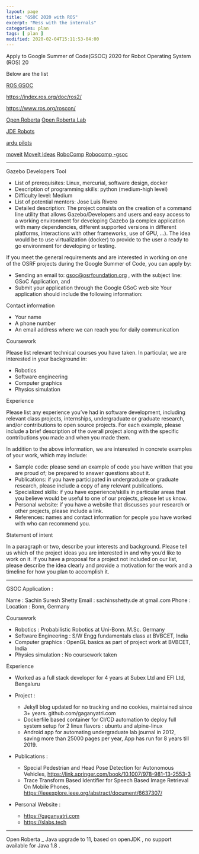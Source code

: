 ```yaml
---
layout: page
title: "GSOC 2020 with ROS"
excerpt: "Mess with the internals"
categories: plan
tags: [ plan ]
modified: 2020-02-04T15:11:53-04:00
---
```


Apply to Google Summer of Code(GSOC) 2020 for Robot Operating System (ROS) 20


Below are the list

[ROS GSOC](https://github.com/osrf/osrf_wiki/wiki/GSoC)


https://index.ros.org/doc/ros2/

https://www.ros.org/roscon/

[Open Roberta](https://github.com/OpenRoberta/openroberta-lab/wiki/Google-Summer-of-Code-2020)
[Open Roberta Lab](https://lab.open-roberta.org/)

 [JDE Robots](https://jderobot.github.io/activities/gsoc/2020#application-instructions-for-gsoc-2020)

 [ardu pilots](https://discuss.ardupilot.org/t/submitting-student-applications-read-this-first/15808)

 [moveit](https://summerofcode.withgoogle.com/organizations/5848470994288640/)
[MoveIt Ideas](https://moveit.ros.org/documentation/contributing/future_projects/)
 [RoboComp](https://summerofcode.withgoogle.com/organizations/5085770198548480/)
 [Robocomp -gsoc](https://robocomp.github.io/web/gsoc/2020/ideas/)




------
Gazebo Developers Tool

* List of prerequisites: Linux, mercurial, software design, docker
* Description of programming skills: python (medium-high level)
* Difficulty level: Medium
* List of potential mentors: Jose Luis Rivero
* Detailed description: The project consists on the creation of a command line utility that allows Gazebo/Developers and users and easy access to a working environment for developing Gazebo (a complex application with many dependencies, different supported versions in different platforms, interactions with other frameworks, use of GPU, ...). The idea would be to use virtualization (docker) to provide to the user a ready to go environment for developing or testing.


If you meet the general requirements and are interested in working on one of the OSRF projects during the Google Summer of Code, you can apply by:

* Sending an email to: gsoc@osrfoundation.org , with the subject line: GSoC Application, and
* Submit your application through the Google GSoC web site Your application should include the following information:

Contact information

* Your name
* A phone number
* An email address where we can reach you for daily communication

Coursework

Please list relevant technical courses you have taken. In particular, we are interested in your background in:

* Robotics
* Software engineering
* Computer graphics
* Physics simulation

Experience

Please list any experience you’ve had in software development, including relevant class projects, internships, undergraduate or graduate research, and/or contributions to open source projects. For each example, please include a brief description of the overall project along with the specific contributions you made and when you made them.

In addition to the above information, we are interested in concrete examples of your work, which may include:

* Sample code: please send an example of code you have written that you are proud of; be prepared to answer questions about it.
* Publications: if you have participated in undergraduate or graduate research, please include a copy of any relevant publications.
* Specialized skills: if you have experience/skills in particular areas that you believe would be useful to one of our projects, please let us know.
* Personal website: if you have a website that discusses your research or other projects, please include a link.
* References: names and contact information for people you have worked with who can recommend you.

Statement of intent

In a paragraph or two, describe your interests and background. Please tell us which of the project ideas you are interested in and why you’d like to work on it. If you have a proposal for a project not included on our list, please describe the idea clearly and provide a motivation for the work and a timeline for how you plan to accomplish it.

---------------------
GSOC Application :

Name : Sachin Suresh Shetty
Email : sachinsshetty.de at gmail.com
Phone :
Location : Bonn, Germany

Coursework
* Robotics : Probabilistic Robotics at Uni-Bonn. M.Sc. Germany
* Software Engineering : S/W Engg fundamentals class at BVBCET, India
* Computer graphics : OpenGL basics as part of project work at BVBCET, India
* Physics simulation : No coursework taken

Experience
* Worked as a full stack developer for 4 years at Subex Ltd and EFI Ltd, Bengaluru
* Project :
  * Jekyll blog updated for no tracking and no cookies, maintained since 3+ years. github.com/gaganyatri.com
  * Dockerfile based container for CI/CD automation to deploy full system setup for 2 linux flavors : ubuntu and alpine-linux
  * Android app for automating undergraduate lab journal in 2012, saving more than 25000 pages per year, App has run for 8 years till 2019.

* Publications :
  * Special Pedestrian and Head Pose Detection for Autonomous
Vehicles, https://link.springer.com/book/10.1007/978-981-13-2553-3
  * Trace Transform Based Identifier for Speech Based Image
Retrieval On Mobile Phones, https://ieeexplore.ieee.org/abstract/document/6637307/
* Personal Website :
  * https://gaganyatri.com
  * https://slabs.tech


---------
Open Roberta _
Java upgrade to 11, based on openJDK , no support available for Java 1.8 .
